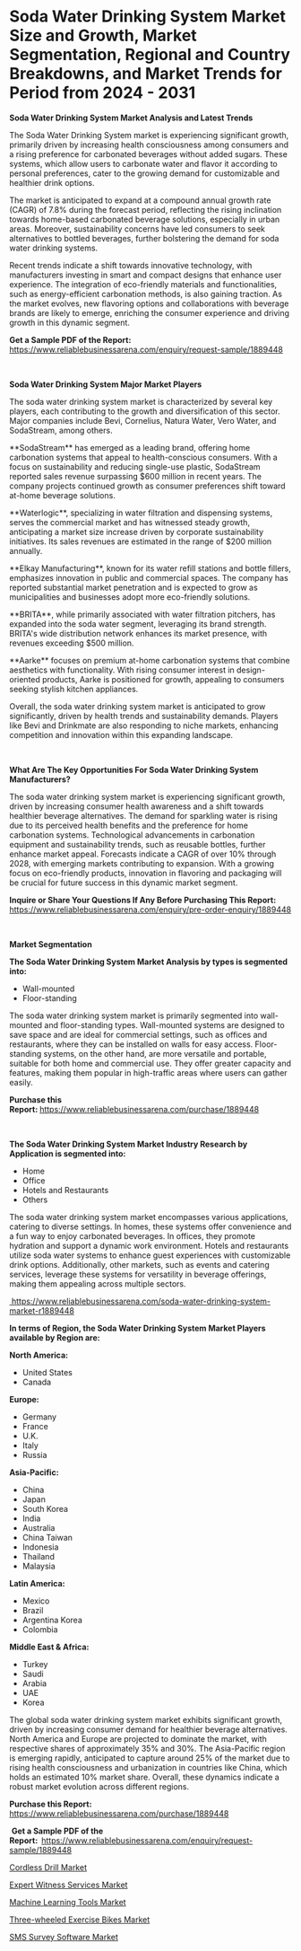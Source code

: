 <p><h1>Soda Water Drinking System Market Size and Growth, Market Segmentation, Regional and Country Breakdowns, and Market Trends for Period from 2024 -  2031</h1></p><p><strong>Soda Water Drinking System Market Analysis and Latest Trends</strong></p>
<p><p>The Soda Water Drinking System market is experiencing significant growth, primarily driven by increasing health consciousness among consumers and a rising preference for carbonated beverages without added sugars. These systems, which allow users to carbonate water and flavor it according to personal preferences, cater to the growing demand for customizable and healthier drink options. </p><p>The market is anticipated to expand at a compound annual growth rate (CAGR) of 7.8% during the forecast period, reflecting the rising inclination towards home-based carbonated beverage solutions, especially in urban areas. Moreover, sustainability concerns have led consumers to seek alternatives to bottled beverages, further bolstering the demand for soda water drinking systems. </p><p>Recent trends indicate a shift towards innovative technology, with manufacturers investing in smart and compact designs that enhance user experience. The integration of eco-friendly materials and functionalities, such as energy-efficient carbonation methods, is also gaining traction. As the market evolves, new flavoring options and collaborations with beverage brands are likely to emerge, enriching the consumer experience and driving growth in this dynamic segment.</p></p>
<p><strong>Get a Sample PDF of the Report:&nbsp;</strong> <a href="https://www.reliablebusinessarena.com/enquiry/request-sample/1889448?utm_campaign=1551&utm_medium=2&utm_source=Github&utm_content=ia&utm_term=24102024&utm_id=soda-water-drinking-system">https://www.reliablebusinessarena.com/enquiry/request-sample/1889448</a></p>
<p>&nbsp;</p>
<p><strong>Soda Water Drinking System Major Market Players</strong></p>
<p><p>The soda water drinking system market is characterized by several key players, each contributing to the growth and diversification of this sector. Major companies include Bevi, Cornelius, Natura Water, Vero Water, and SodaStream, among others.</p><p>**SodaStream** has emerged as a leading brand, offering home carbonation systems that appeal to health-conscious consumers. With a focus on sustainability and reducing single-use plastic, SodaStream reported sales revenue surpassing $600 million in recent years. The company projects continued growth as consumer preferences shift toward at-home beverage solutions.</p><p>**Waterlogic**, specializing in water filtration and dispensing systems, serves the commercial market and has witnessed steady growth, anticipating a market size increase driven by corporate sustainability initiatives. Its sales revenues are estimated in the range of $200 million annually.</p><p>**Elkay Manufacturing**, known for its water refill stations and bottle fillers, emphasizes innovation in public and commercial spaces. The company has reported substantial market penetration and is expected to grow as municipalities and businesses adopt more eco-friendly solutions.</p><p>**BRITA**, while primarily associated with water filtration pitchers, has expanded into the soda water segment, leveraging its brand strength. BRITA's wide distribution network enhances its market presence, with revenues exceeding $500 million.</p><p>**Aarke** focuses on premium at-home carbonation systems that combine aesthetics with functionality. With rising consumer interest in design-oriented products, Aarke is positioned for growth, appealing to consumers seeking stylish kitchen appliances.</p><p>Overall, the soda water drinking system market is anticipated to grow significantly, driven by health trends and sustainability demands. Players like Bevi and Drinkmate are also responding to niche markets, enhancing competition and innovation within this expanding landscape.</p></p>
<p>&nbsp;</p>
<p><strong>What Are The Key Opportunities For Soda Water Drinking System Manufacturers?</strong></p>
<p><p>The soda water drinking system market is experiencing significant growth, driven by increasing consumer health awareness and a shift towards healthier beverage alternatives. The demand for sparkling water is rising due to its perceived health benefits and the preference for home carbonation systems. Technological advancements in carbonation equipment and sustainability trends, such as reusable bottles, further enhance market appeal. Forecasts indicate a CAGR of over 10% through 2028, with emerging markets contributing to expansion. With a growing focus on eco-friendly products, innovation in flavoring and packaging will be crucial for future success in this dynamic market segment.</p></p>
<p><strong>Inquire or Share Your Questions If Any Before Purchasing This Report:</strong> <a href="https://www.reliablebusinessarena.com/enquiry/pre-order-enquiry/1889448?utm_campaign=1551&utm_medium=2&utm_source=Github&utm_content=ia&utm_term=24102024&utm_id=soda-water-drinking-system">https://www.reliablebusinessarena.com/enquiry/pre-order-enquiry/1889448</a></p>
<p>&nbsp;</p>
<p><strong>Market Segmentation</strong></p>
<p><strong>The Soda Water Drinking System Market Analysis by types is segmented into:</strong></p>
<p><ul><li>Wall-mounted</li><li>Floor-standing</li></ul></p>
<p><p>The soda water drinking system market is primarily segmented into wall-mounted and floor-standing types. Wall-mounted systems are designed to save space and are ideal for commercial settings, such as offices and restaurants, where they can be installed on walls for easy access. Floor-standing systems, on the other hand, are more versatile and portable, suitable for both home and commercial use. They offer greater capacity and features, making them popular in high-traffic areas where users can gather easily.</p></p>
<p><strong>Purchase this Report:&nbsp;</strong><a href="https://www.reliablebusinessarena.com/purchase/1889448?utm_campaign=1551&utm_medium=2&utm_source=Github&utm_content=ia&utm_term=24102024&utm_id=soda-water-drinking-system">https://www.reliablebusinessarena.com/purchase/1889448</a></p>
<p>&nbsp;</p>
<p><strong>The Soda Water Drinking System Market Industry Research by Application is segmented into:</strong></p>
<p><ul><li>Home</li><li>Office</li><li>Hotels and Restaurants</li><li>Others</li></ul></p>
<p><p>The soda water drinking system market encompasses various applications, catering to diverse settings. In homes, these systems offer convenience and a fun way to enjoy carbonated beverages. In offices, they promote hydration and support a dynamic work environment. Hotels and restaurants utilize soda water systems to enhance guest experiences with customizable drink options. Additionally, other markets, such as events and catering services, leverage these systems for versatility in beverage offerings, making them appealing across multiple sectors.</p></p>
<p><a href="https://www.reliablebusinessarena.com/soda-water-drinking-system-market-r1889448?utm_campaign=1551&utm_medium=2&utm_source=Github&utm_content=ia&utm_term=24102024&utm_id=soda-water-drinking-system">&nbsp;https://www.reliablebusinessarena.com/soda-water-drinking-system-market-r1889448</a></p>
<p><strong>In terms of Region, the Soda Water Drinking System Market Players available by Region are:</strong></p>
<p>
    <p> <strong> North America: </strong>
        <ul>
            <li>United States</li>
            <li>Canada</li>
        </ul>
        </p> 
    <p> <strong> Europe: </strong>
        <ul>
            <li>Germany</li>
            <li>France</li>
            <li>U.K.</li>
            <li>Italy</li>
            <li>Russia</li>
        </ul>
        </p> 
    <p> <strong> Asia-Pacific: </strong>
        <ul>
            <li>China</li>
            <li>Japan</li>
            <li>South Korea</li>
            <li>India</li>
            <li>Australia</li>
            <li>China Taiwan</li>
            <li>Indonesia</li>
            <li>Thailand</li>
            <li>Malaysia</li>
        </ul>
        </p> 
    <p> <strong> Latin America: </strong>
        <ul>
            <li>Mexico</li>
            <li>Brazil</li>
            <li>Argentina Korea</li>
            <li>Colombia</li>
        </ul>
        </p> 
    <p> <strong> Middle East & Africa: </strong>
        <ul>
            <li>Turkey</li>
            <li>Saudi</li>
            <li>Arabia</li>
            <li>UAE</li>
            <li>Korea</li>
        </ul>
    </p>
    </p>
<p><p>The global soda water drinking system market exhibits significant growth, driven by increasing consumer demand for healthier beverage alternatives. North America and Europe are projected to dominate the market, with respective shares of approximately 35% and 30%. The Asia-Pacific region is emerging rapidly, anticipated to capture around 25% of the market due to rising health consciousness and urbanization in countries like China, which holds an estimated 10% market share. Overall, these dynamics indicate a robust market evolution across different regions.</p></p>
<p><strong>Purchase this Report: </strong><a href="https://www.reliablebusinessarena.com/purchase/1889448?utm_campaign=1551&utm_medium=2&utm_source=Github&utm_content=ia&utm_term=24102024&utm_id=soda-water-drinking-system">https://www.reliablebusinessarena.com/purchase/1889448</a></p>
<p>&nbsp;<strong>Get a Sample PDF of the Report:&nbsp;&nbsp;</strong><a href="https://www.reliablebusinessarena.com/enquiry/request-sample/1889448?utm_campaign=1551&utm_medium=2&utm_source=Github&utm_content=ia&utm_term=24102024&utm_id=soda-water-drinking-system">https://www.reliablebusinessarena.com/enquiry/request-sample/1889448</a></p>
<p><strong></strong></p>
<p><p><a href="https://issuu.com/reportprime-2/docs/cordless-drill-market-size-2030.ppt_7ccdb2a029493d?utm_campaign=1551&utm_medium=2&utm_source=Github&utm_content=ia&utm_term=24102024&utm_id=soda-water-drinking-system">Cordless Drill Market</a></p><p><a href="https://www.linkedin.com/pulse/expert-witness-services-market-research-report-exploring-size-ta8gf?utm_campaign=1551&utm_medium=2&utm_source=Github&utm_content=ia&utm_term=24102024&utm_id=soda-water-drinking-system">Expert Witness Services Market</a></p><p><a href="https://www.linkedin.com/pulse/machine-learning-tools-market-size-share-analysis-growth-in1hf?utm_campaign=1551&utm_medium=2&utm_source=Github&utm_content=ia&utm_term=24102024&utm_id=soda-water-drinking-system">Machine Learning Tools Market</a></p><p><a href="https://github.com/JakirUddin511/Market-Research-Report-List-1/blob/main/three-wheeled-exercise-bikes-market.md?utm_campaign=1551&utm_medium=2&utm_source=Github&utm_content=ia&utm_term=24102024&utm_id=soda-water-drinking-system">Three-wheeled Exercise Bikes Market</a></p><p><a href="https://www.linkedin.com/pulse/sms-survey-software-market-matrix-applications-types-cagr-uq01f?utm_campaign=1551&utm_medium=2&utm_source=Github&utm_content=ia&utm_term=24102024&utm_id=soda-water-drinking-system">SMS Survey Software Market</a></p></p>